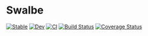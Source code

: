 # Swalbe 
[![Stable](https://img.shields.io/badge/docs-stable-blue.svg)](https://Ziteronion.github.io/Swalbe.jl/stable) [![Dev](https://img.shields.io/badge/docs-dev-blue.svg)](https://Ziteronion.github.io/Swalbe.jl/dev) [![CI](https://github.com/Zitzeronion/Swalbe.jl/workflows/CI/badge.svg?branch=main&event=push)](https://github.com/Zitzeronion/Swalbe.jl/actions) [![Build Status](https://travis-ci.com/Zitzeronion/Swalbe.jl.svg?branch=main)](https://travis-ci.com/Zitzeronion/Swalbe.jl) [![Coverage Status](https://coveralls.io/repos/github/Zitzeronion/Swalbe.jl/badge.svg?branch=main)](https://coveralls.io/github/Zitzeronion/Swalbe.jl?branch=main)
